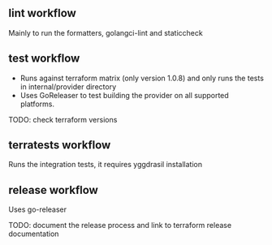 ## lint workflow
Mainly to run the formatters, golangci-lint and staticcheck 


## test workflow
- Runs against terraform matrix (only version 1.0.8) and only runs the tests in internal/provider directory
- Uses GoReleaser to test building the provider on all supported platforms.


TODO: check terraform versions

## terratests workflow
Runs the integration tests, it requires yggdrasil installation


## release workflow
Uses go-releaser

TODO: document the release process and link to terraform release documentation